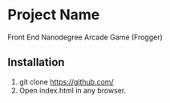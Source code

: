 # Project Name

Front End Nanodegree Arcade Game (Frogger)

## Installation

1. git clone https://github.com/
2. Open index.html in any browser.

<!--
## Credits

TODO: Write credits
-->
